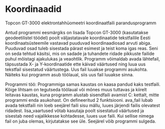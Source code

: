 # Koordinaadid
Topcon GT-3000 elektrontahhüomeetri koordinaatfaili parandusprogramm

Antud programmi eesmärgiks on lisada Topcon GT-3000 (kasutatakse geodeetilistel töödel) poolt väljastatavale koordinaatide tekstfailile Eesti koordinaatsüsteemile vastavad puuduvad koordinaadiosad arvuti abiga. Puuduvad osad tuleb sisestada pärast esimest ja teist koma igas reas. Seni on seda tehtud käsitsi, mis on sadade ja tuhandete ridade pikkuste failide puhul mõistagi ajakulukas ja veaohtlik. Programm võimaldab avada lähtefail, täpsustada X- ja Y-koordinaatide ette käivad väärtused ning luua uus tekstfail sisestatud väärtustega. Uus fail luuakse programmi asukohta. Näiteks kui programm asub töölaual, siis uus fail luuakse sinna.

Programmi töö:
Programmiga samas kaustas on kaasa pandud kaks testfaili. Kõige lihtsam on tegutseda töölaual või mõnes muus tuttavas ja kiirelt leitavas kaustas, kuna programm alustab sisendfaili avamist C: kettalt, mitte programmi enda asukohast.
On defineeritud 2 funktsiooni. ava_fail lubab avada tekstfaili nin loeb seejärel faili sisu mällu, luues järjendi failis olevatest ridadest. lisa_vaartused võtab kasutaja poolt sisestatud väärtused ja sisestab need vajalikkesse kohtadesse, luues uue faili. Kui sellise nimega fail on juba olemas, kirjutatakse see üle. Seejärel võib programmi sulgeda.
